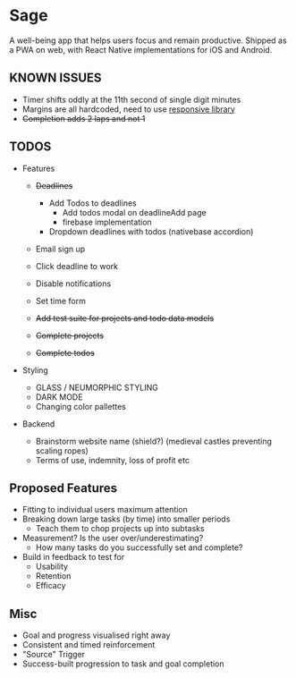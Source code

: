 # Sage

A well-being app that helps users focus and remain productive. Shipped as a PWA on web, with React Native implementations for iOS and Android.

## KNOWN ISSUES

- Timer shifts oddly at the 11th second of single digit minutes
- Margins are all hardcoded, need to use [responsive library](https://github.com/marudy/react-native-responsive-screen#example)
- ~~Completion adds 2 laps and not 1~~

## TODOS

- Features

  - ~~Deadlines~~
    - Add Todos to deadlines
      - Add todos modal on deadlineAdd page
      - firebase implementation
    - Dropdown deadlines with todos (nativebase accordion)
  - Email sign up
  - Click deadline to work
  - Disable notifications
  - Set time form
  
  - ~~Add test suite for projects and todo data models~~
  - ~~Complete projects~~
  - ~~Complete todos~~

- Styling

  - GLASS / NEUMORPHIC STYLING
  - DARK MODE
  - Changing color pallettes

- Backend

  - Brainstorm website name (shield?) (medieval castles preventing scaling ropes)
  - Terms of use, indemnity, loss of profit etc

## Proposed Features

- Fitting to individual users maximum attention
- Breaking down large tasks (by time) into smaller periods
  - Teach them to chop projects up into subtasks
- Measurement? Is the user over/underestimating?
  - How many tasks do you successfully set and complete?
- Build in feedback to test for
  - Usability
  - Retention
  - Efficacy

## Misc

- Goal and progress visualised right away
- Consistent and timed reinforcement
- "Source" Trigger
- Success-built progression to task and goal completion
